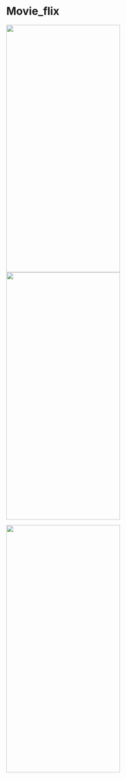 # Movie_flix

<p float="left">
<img src = "https://github.com/KimmyDat/Movie_flix/assets/122064545/a515c951-7e72-49a6-b005-a58679a7b3e9.png" width = "300" height = "650">
<img src = "https://github.com/KimmyDat/Movie_flix/assets/122064545/42e48e8f-90ad-4ba9-bb1b-dc2609b6a3f9.png" width = "300" height = "650">
</p>
<img src = "https://github.com/KimmyDat/Movie_flix/assets/122064545/bbe892cc-ae2b-4feb-b981-8fffee9c629f.png" width = "300" height = "650">

